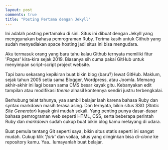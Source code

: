 ```yaml
---
layout: post
comments: true
title: "Posting Pertama dengan Jekyll"
---
```


Ini adalah posting pertamaku di sini. Situs ini dibuat dengan Jekyll yang menggunakan bahasa pemrograman Ruby. Terima kasih untuk Github yang sudah menyediakan space hosting jadi situs ini bisa mengudara.

Aku termasuk orang yang baru tahu kalau Github ternyata memiliki fitur '*Pages*' kira-kira sejak 2019. Biasanya sih cuma pakai GitHub untuk menyimpan script-script project website.

Tapi baru sekarang kepikiran buat bikin blog (baru?) lewat GitHub. Maklum, sejak tahun 2005 setia sama Blogger, Wordpress, atau Joomla. Memang akhir-akhir ini lagi bosan sama CMS besar kayak gitu. Kebanyakan edit tampilan atau modifikasi *theme* alhasil kontennya sendiri justru terbengkalai.

Berhubung telat tahunya, yaa sambil belajar laah karena bahasa Ruby dan syntax markdown masih terasa asing. Dan ternyata, bikin situs SSG (*Static Site Generator*) kayak gini mudah sekali. Yang penting punya dasar-dasar bahasa pemrograman web seperti HTML, CSS, serta beberapa perintah Ruby dan *markdown* sudah cukup buat bikin blog kamu melayang di udara.

Buat pemula tentang Git seperti saya, bikin situs statis seperti ini sangat mudah. Cukup klik '*fork*' dan voilaa, situs yang diinginkan bisa di-*clone* ke repository kamu. Yaa.. lumayanlah buat belajar.